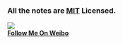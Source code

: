 ### All the notes are [MIT](http://www.opensource.org/licenses/mit-license.php) Licensed.



![](http://ss8.sinaimg.cn/mw690/575b37f3g92a0e4d44d97&690)  
**[Follow Me On Weibo](http://weibo.com/jsw0528)**
